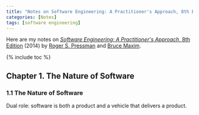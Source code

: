 ```yaml
---
title: "Notes on Software Engineering: A Practitioner's Approach, 8th Edition"
categories: [Notes]
tags: [software engineering]
---
```


Here are my notes on [*Software Engineering: A Practitioner's Approach*, 8th Edition](https://www.amazon.com/dp/0078022126) (2014) by [Roger S. Pressman](https://en.wikipedia.org/wiki/Roger_S._Pressman) and [Bruce Maxim](http://www-personal.umd.umich.edu/~bmaxim/).

{% include toc %}

## Chapter 1. The Nature of Software

### 1.1 The Nature of Software

Dual role: software is both a product and a vehicle that delivers a product.
